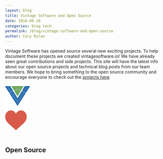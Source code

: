 ```yaml
---
layout: blog
title: Vintage Software and Open Source
date: 2016-09-10
categories: blog tech
permalink: /blog/vintage-software-and-open-source
author: Cory Rylan
---
```


Vintage Software has opened source several new exciting projects. To help document these projects
we created vintagesoftware.io! We have already seen great 
contributions and side projects. This site will have the latest info about our open source projects
and technical blog posts from our team members. We hope to bring something to the open source community 
and encourage everyone to check out the [projects here](/). 

<div class="col-5--max float-center">
  <div class="flex-row">
    <div class="col-4@md">
      <img src="/assets/images/logo.png" class="float-center" />
    </div>
    <div class="col-3@md">
      <img src="/assets/images/like.svg" class="float-center" style="max-width: 70px;" />
    </div>
    <div class="col-5@md">
      <br />
      <h2 class="text-center">Open Source</h2>
    </div>
  </div>
</div>
